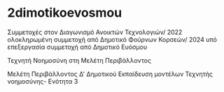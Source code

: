 # 2dimotikoevosmou
Συμμετοχές στον Διαγωνισμό Ανοικτών Τεχνολογιών/
2022 ολοκληρωμένη συμμετοχή από Δημοτικό Φούρνων Κορσεών/
2024 υπό επεξεργασία συμμετοχή από Δημοτικό Ευόσμου

Τεχνητή Νοημοσύνη στη Μελέτη Περιβάλλοντος

Μελέτη Περιβάλλοντος Δ' Δημοτικού
Εκπαίδευση μοντέλων Τεχνητής νοημοσύνης- Ενότητα 3
